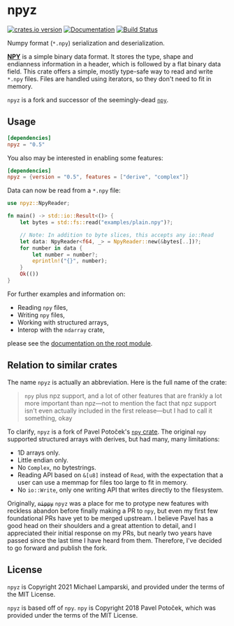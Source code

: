 # npyz

[![crates.io version](https://img.shields.io/crates/v/npyz.svg)](https://crates.io/crates/npyz) [![Documentation](https://docs.rs/npyz/badge.svg)](https://docs.rs/npyz/) [![Build Status](https://github.com/ExpHP/npyz/actions/workflows/ci.yml/badge.svg)](https://github.com/ExpHP/npyz/actions)

Numpy format (`*.npy`) serialization and deserialization.

[**NPY**](https://docs.scipy.org/doc/numpy-dev/neps/npy-format.html) is a simple binary data format.
It stores the type, shape and endianness information in a header,
which is followed by a flat binary data field. This crate offers a simple, mostly type-safe way to
read and write `*.npy` files. Files are handled using iterators, so they don't need to fit in memory.

`npyz` is a fork and successor of the seemingly-dead [`npy`](https://github.com/potocpav/npy-rs).

## Usage

```toml
[dependencies]
npyz = "0.5"
```

You also may be interested in enabling some features:

```toml
[dependencies]
npyz = {version = "0.5", features = ["derive", "complex"]}
```

Data can now be read from a `*.npy` file:

```rust
use npyz::NpyReader;

fn main() -> std::io::Result<()> {
    let bytes = std::fs::read("examples/plain.npy")?;

    // Note: In addition to byte slices, this accepts any io::Read
    let data: NpyReader<f64, _> = NpyReader::new(&bytes[..])?;
    for number in data {
        let number = number?;
        eprintln!("{}", number);
    }
    Ok(())
}
```

For further examples and information on:
* Reading `npy` files,
* Writing `npy` files,
* Working with structured arrays,
* Interop with the `ndarray` crate,

please see the [documentation on the root module](https://docs.rs/npyz).

## Relation to similar crates

The name `npyz` is actually an abbreviation.  Here is the full name of the crate:

> `npy` plus npz support, and a lot of other features that are frankly a lot more important than npz—not to mention the fact that npz support isn't even actually included in the first release—but I had to call it something, okay

To clarify, `npyz` is a fork of Pavel Potoček's [`npy` crate](https://github.com/potocpav/npy-rs).  The original `npy` supported structured arrays with derives, but had many, many limitations:

* 1D arrays only.
* Little endian only.
* No `Complex`, no bytestrings.
* Reading API based on `&[u8]` instead of `Read`, with the expectation that a user can use a memmap for files too large to fit in memory.
* No `io::Write`, only one writing API that writes directly to the filesystem.

Originally, ~~`nippy`~~ `npyz` was a place for me to protype new features with reckless abandon before finally making a PR to `npy`, but even my first few foundational PRs have yet to be merged upstream.  I believe Pavel has a good head on their shoulders and a great attention to detail, and I appreciated their initial response on my PRs, but nearly two years have passed since the last time I have heard from them. Therefore, I've decided to go forward and publish the fork.

## License

`npyz` is Copyright 2021 Michael Lamparski, and provided under the terms of the MIT License.

`npyz` is based off of `npy`.  `npy` is Copyright 2018 Pavel Potoček, which was provided under the terms of the MIT License.
